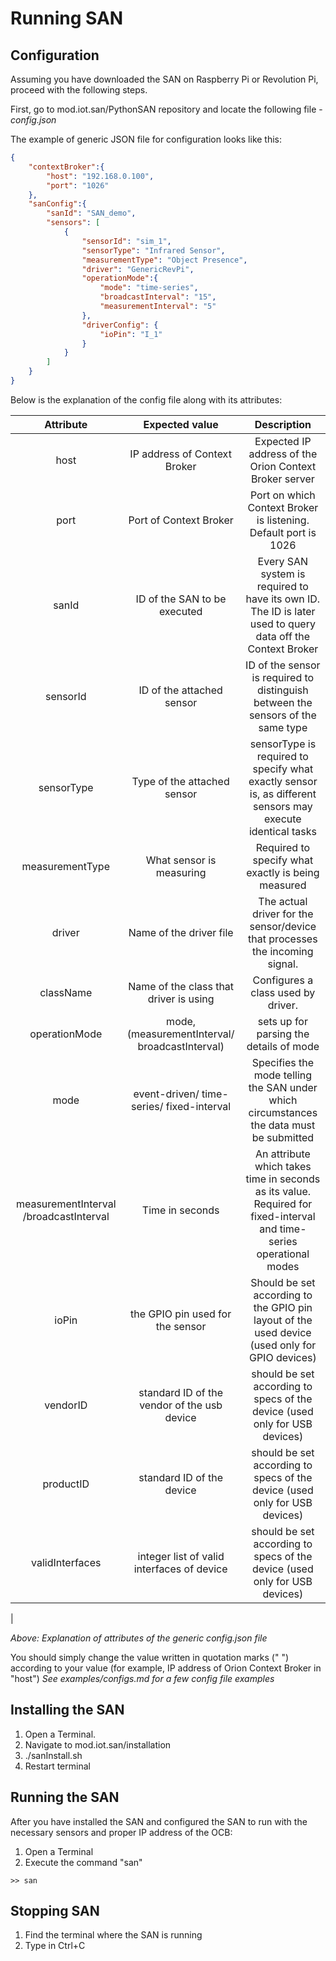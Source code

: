 # Running SAN

## Configuration

Assuming you have downloaded the SAN on Raspberry Pi or Revolution Pi, proceed with the following steps.

First, go to mod.iot.san/PythonSAN repository and locate the following file - *config.json*

The example of generic JSON file for configuration looks like this:
```json
{
    "contextBroker":{
        "host": "192.168.0.100",
        "port": "1026"
    },
    "sanConfig":{
        "sanId": "SAN_demo",
        "sensors": [
            {
                "sensorId": "sim_1",
                "sensorType": "Infrared Sensor",
                "measurementType": "Object Presence",
                "driver": "GenericRevPi",
                "operationMode":{
                    "mode": "time-series",
                    "broadcastInterval": "15",
                    "measurementInterval": "5"
                },
                "driverConfig": {
                    "ioPin": "I_1"
                }
            }
        ]
    }
}
```
Below is the explanation of the config file along with its attributes:

|                Attribute                |               Expected value              |                                                      Description                                                     |
|:---------------------------------------:|:-----------------------------------------:|:--------------------------------------------------------------------------------------------------------------------:|
|                   host                  |        IP address of Context Broker       | Expected IP address of the Orion Context Broker server                                                               |
|                   port                  | Port of Context Broker                    | Port on which Context Broker is listening. Default port is 1026                                                      |
|                  sanId                  | ID of the SAN to be executed              | Every SAN system is required to have its own ID. The ID is later used to query data off the Context Broker           |
|                 sensorId                | ID of the attached sensor                 | ID of the sensor is required to distinguish between the sensors of the same type                                     |
|                sensorType               | Type of the attached sensor               | sensorType is required to specify what exactly sensor is, as different sensors may execute identical tasks           |
|             measurementType             | What sensor is measuring                  | Required to specify what exactly is being measured                                                                   |
|                  driver                 | Name of the driver file                   | The actual driver for the sensor/device that processes the incoming signal.                                          |
|                className                | Name of the class that driver is using    | Configures a class used by driver.                                                                                   |
|                   operationMode                  | mode, (measurementInterval/ broadcastInterval) | sets up for parsing the details of mode                              |
|                   mode                  | event-driven/ time-series/ fixed-interval | Specifies the mode telling the SAN under which circumstances the data must be submitted                              |
|  measurementInterval /broadcastInterval | Time in seconds                           | An attribute which takes time in seconds as its value. Required for fixed-interval and time-series operational modes |
|                  ioPin                  | the GPIO pin used for the sensor          | Should be set according to the GPIO pin layout of the used device (used only for GPIO devices)                                                   |
|                  vendorID                 | standard ID of the vendor of the usb device          | should be set according to specs of the device (used only for USB devices)     |
|                  productID                 | standard ID of the device          | should be set according to specs of the device (used only for USB devices)                                                   |
|                 validInterfaces                 | integer list of valid interfaces of device          | should be set according to specs of the device (used only for USB devices)                                         |
|

*Above: Explanation of attributes of the generic config.json file*

You should simply change the value written in quotation marks (" ") according to your value 
(for example, IP address of Orion Context Broker in "host")
*See examples/configs.md for a few config file examples*

## Installing the SAN
1) Open a Terminal.
2) Navigate to mod.iot.san/installation
3) ./sanInstall.sh
4) Restart terminal

## Running the SAN

After you have installed the SAN and configured the SAN to run with the necessary sensors and proper IP address of the OCB:
1) Open a Terminal
2) Execute the command "san"


```>> san```

## Stopping SAN
1) Find the terminal where the SAN is running
2) Type in Ctrl+C
